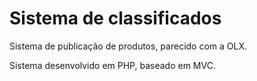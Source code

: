 # Sistema de classificados

Sistema de publicação de produtos, parecido com a OLX.

Sistema desenvolvido em PHP, baseado em MVC.
